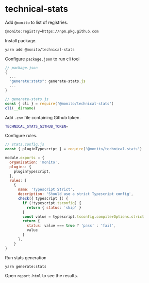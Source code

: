 # technical-stats

Add `@monito` to list of registries.
```txt
@monito:registry=https://npm.pkg.github.com
```

Install package.
```sh
yarn add @monito/technical-stats
```

Configure `package.json` to run cli tool
```js
// package.json
{
  ...
  "generate:stats": generate-stats.js
  ...
}

// generate-stats.js
const { cli } = require('@monito/technical-stats')
cli(__dirname)
```

Add `.env` file containing Github token.
```sh
TECHNICAL_STATS_GITHUB_TOKEN=
```

Configure rules.
```js
// stats.config.js
const { pluginTypescript } = require('@monito/technical-stats')

module.exports = {
  organization: 'monito',
  plugins: {
    pluginTypescript,
  },
  rules: [
    {
      name: 'Typescript Strict',
      description: 'Should use a strict Typescript config',
      check({ typescript }) {
        if (!typescript.tsconfig) {
          return { status: 'skip' }
        }
        const value = typescript.tsconfig.compilerOptions.strict
        return {
          status: value === true ? 'pass' : 'fail',
          value
        }
      },
    }
}

```

Run stats generation
```
yarn generate:stats
```

Open `report.html` to see the results.
